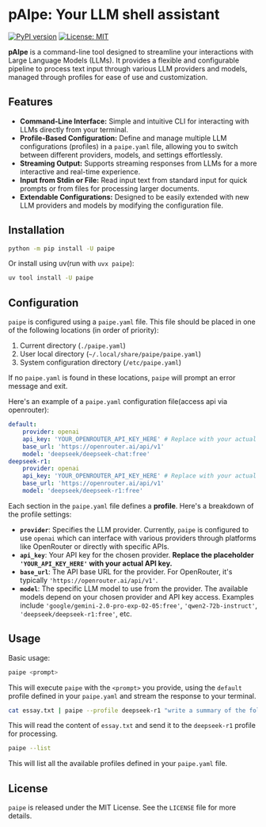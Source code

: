 # pAIpe: Your LLM shell assistant 

[![PyPI version](https://badge.fury.io/py/paipe.svg)](https://pypi.org/project/paipe/)
[![License: MIT](https://img.shields.io/badge/License-MIT-yellow.svg)](https://opensource.org/licenses/MIT)

**pAIpe** is a command-line tool designed to streamline your interactions with Large Language Models (LLMs). It provides a flexible and configurable pipeline to process text input through various LLM providers and models, managed through profiles for ease of use and customization.

## Features

- **Command-Line Interface:**  Simple and intuitive CLI for interacting with LLMs directly from your terminal.
- **Profile-Based Configuration:**  Define and manage multiple LLM configurations (profiles) in a `paipe.yaml` file, allowing you to switch between different providers, models, and settings effortlessly.
- **Streaming Output:** Supports streaming responses from LLMs for a more interactive and real-time experience.
- **Input from Stdin or File:** Read input text from standard input for quick prompts or from files for processing larger documents.
- **Extendable Configurations:** Designed to be easily extended with new LLM providers and models by modifying the configuration file.

## Installation

```bash
python -m pip install -U paipe
```
Or install using uv(run with `uvx paipe`):

```bash
uv tool install -U paipe
```

## Configuration

`paipe` is configured using a `paipe.yaml` file. This file should be placed in one of the following locations (in order of priority):

1.  Current directory (`./paipe.yaml`)
2.  User local directory (`~/.local/share/paipe/paipe.yaml`)
3.  System configuration directory (`/etc/paipe.yaml`)

If no `paipe.yaml` is found in these locations, `paipe` will prompt an error message and exit.

Here's an example of a `paipe.yaml` configuration file(access api via openrouter):

```yaml
default:
    provider: openai
    api_key: 'YOUR_OPENROUTER_API_KEY_HERE' # Replace with your actual API key
    base_url: 'https://openrouter.ai/api/v1'
    model: 'deepseek/deepseek-chat:free'
deepseek-r1:
    provider: openai
    api_key: 'YOUR_OPENROUTER_API_KEY_HERE' # Replace with your actual API key
    base_url: 'https://openrouter.ai/api/v1'
    model: 'deepseek/deepseek-r1:free'
```

Each section in the `paipe.yaml` file defines a **profile**.  Here's a breakdown of the profile settings:

- **`provider`**: Specifies the LLM provider. Currently, `paipe` is configured to use `openai` which can interface with various providers through platforms like OpenRouter or directly with specific APIs.
- **`api_key`**: Your API key for the chosen provider.  **Replace the placeholder `'YOUR_API_KEY_HERE'` with your actual API key.**
- **`base_url`**: The API base URL for the provider. For OpenRouter, it's typically `'https://openrouter.ai/api/v1'`.
- **`model`**: The specific LLM model to use from the provider.  The available models depend on your chosen provider and API key access. Examples include `'google/gemini-2.0-pro-exp-02-05:free'`, `'qwen2-72b-instruct'`, `'deepseek/deepseek-r1:free'`, etc.

## Usage

Basic usage:

```bash
paipe <prompt>
```

This will execute `paipe` with the `<prompt>` you provide, using the `default` profile defined in your `paipe.yaml` and stream the response to your terminal.


```bash
cat essay.txt | paipe --profile deepseek-r1 "write a summary of the following text:"
```

This will read the content of `essay.txt` and send it to the `deepseek-r1` profile for processing.


```bash
paipe --list
```

This will list all the available profiles defined in your `paipe.yaml` file.

## License

`paipe` is released under the MIT License. See the `LICENSE` file for more details.